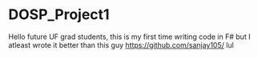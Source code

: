 # DOSP_Project1
Hello future UF grad students, this is my first time writing code in F# but I atleast wrote it better than this guy https://github.com/sanjay105/ lul

